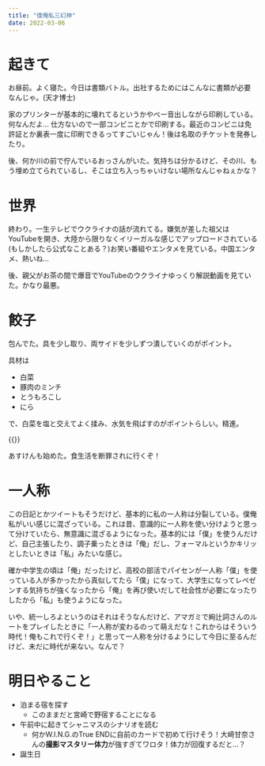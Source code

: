 ```yaml
---
title: "僕俺私三幻神"
date: 2022-03-06
---
```


# 起きて
お昼前。よく寝た。今日は書類バトル。出社するためにはこんなに書類が必要なんじゃ。(天才博士)

家のプリンターが基本的に壊れてるというかやべー音出しながら印刷している。何なんだよ...
仕方ないので一部コンビニとかで印刷する。最近のコンビニは免許証とか裏表一度に印刷できるってすごいじゃん！後は名取のチケットを発券したり。

後、何か川の前で佇んでいるおっさんがいた。気持ちは分かるけど、その川、もう埋め立てられているし、そこは立ち入っちゃいけない場所なんじゃねぇかな？

# 世界
終わり。一生テレビでウクライナの話が流れてる。嫌気が差した祖父はYouTubeを開き、大陸から限りなくイリーガルな感じでアップロードされている(もしかしたら公式なことある？)お笑い番組やエンタメを見ている。中国エンタメ、熱いね...

後、親父がお茶の間で爆音でYouTubeのウクライナゆっくり解説動画を見ていた。かなり最悪。

# 餃子
包んでた。具を少し取り、両サイドを少しずつ潰していくのがポイント。

具材は

- 白菜
- 豚肉のミンチ
- とうもろこし
- にら

で、白菜を塩と交えてよく揉み、水気を飛ばすのがポイントらしい。精進。

{{<tweet user="dango_bot" id="1500409933996916738">}}

あすけんも始めた。食生活を断罪されに行くぞ！

# 一人称
この日記とかツイートもそうだけど、基本的に私の一人称は分裂している。僕俺私がいい感じに混ざっている。これは昔、意識的に一人称を使い分けようと思って分けていたら、無意識に混ざるようになった。基本的には「僕」を使うんだけど、自己主張したり、調子乗ったときは「俺」だし、フォーマルというかキリッとしたいときは「私」みたいな感じ。

確か中学生の頃は「俺」だったけど、高校の部活でパイセンが一人称「僕」を使っている人が多かったから真似してたら「僕」になって、大学生になってレペゼンする気持ちが強くなったから「俺」を再び使いだして社会性が必要になったりしたから「私」も使うようになった。

いや、統一しろよというのはそれはそうなんだけど、アマガミで絢辻詞さんのルートをプレイしたときに「一人称が変わるのって萌えだな！これからはそういう時代！俺もこれで行くぞ！」と思って一人称を分けるようにして今日に至るんだけど、未だに時代が来ない。なんで？

# 明日やること

- 泊まる宿を探す
  - このままだと宮崎で野宿することになる
- 午前中に起きてシャニマスのシナリオを読む
  - 何かW.I.N.G.のTrue ENDに自前のカードで初めて行けそう！大崎甘奈さんの**撮影マスタリー体力**が強すぎてワロタ！体力が回復するだと...？
- 誕生日